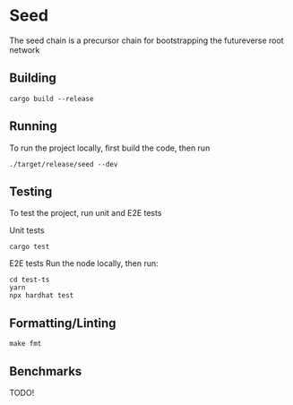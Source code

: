 # Seed

The seed chain is a precursor chain for bootstrapping the futureverse root network

## Building
```
cargo build --release
```

## Running
To run the project locally, first build the code, then run
```shell
./target/release/seed --dev
```

## Testing
To test the project, run unit and E2E tests

Unit tests
```shell 
cargo test
```
E2E tests
Run the node locally, then run:

```shell
cd test-ts
yarn
npx hardhat test
```

## Formatting/Linting
```
make fmt
```
## Benchmarks
TODO!
